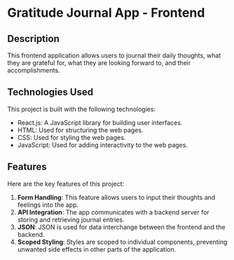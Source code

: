 # Gratitude Journal App - Frontend

## Description
This frontend application allows users to journal their daily thoughts, what they are grateful for, what they are looking forward to, and their accomplishments.

## Technologies Used
This project is built with the following technologies:

- React.js: A JavaScript library for building user interfaces.
- HTML: Used for structuring the web pages.
- CSS: Used for styling the web pages.
- JavaScript: Used for adding interactivity to the web pages.

## Features
Here are the key features of this project:

1. **Form Handling**: This feature allows users to input their thoughts and feelings into the app.
2. **API Integration**: The app communicates with a backend server for storing and retrieving journal entries.
3. **JSON**: JSON is used for data interchange between the frontend and the backend.
4. **Scoped Styling**: Styles are scoped to individual components, preventing unwanted side effects in other parts of the application.


